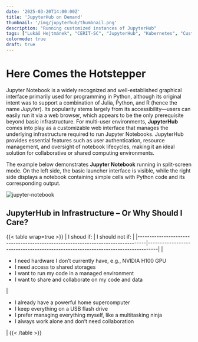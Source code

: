 ```yaml
---
date: '2025-03-20T14:00:00Z'
title: 'JupyterHub on Demand'
thumbnail: '/img/jupyterhub/thumbnail.png'
description: "Running customized instances of JupyterHub"
tags: ["Lukáš Hejtmánek", "CERIT-SC", "JupyterHub", "Kubernetes", "Customization"]
colormode: true
draft: true
---
```


# Here Comes the Hotstepper 

Jupyter Notebook is a widely recognized and well-established graphical interface primarily used for programming in Python, although its original intent was to support a combination of Julia, Python, and R (hence the name *Jupyter*). Its popularity stems largely from its accessibility—users can easily run it via a web browser, which appears to be the only prerequisite beyond basic infrastructure. For multi-user environments, **JupyterHub** comes into play as a customizable web interface that manages the underlying infrastructure required to run Jupyter Notebooks. JupyterHub provides essential features such as user authentication, resource management, and oversight of notebook lifecycles, making it an ideal solution for collaborative or shared computing environments.

The example below demonstrates **Jupyter Notebook** running in split-screen mode. On the left side, the basic launcher interface is visible, while the right side displays a notebook containing simple cells with Python code and its corresponding output.

![jupyter-notebook](/img/jupyterhub/notebook1.png)

## JupyterHub in Infrastructure – Or Why Should I Care?

{{< table wrap=true >}}
| I shoud if:                                                                     | I should not if:                                                                 |
|---------------------------------------------------------------------------------|----------------------------------------------------------------------------------|
| <ul><li>I need hardware I don’t currently have, e.g., NVIDIA H100 GPU</li><li>I need access to shared storages</li><li>I want to run my code in a managed environment</li><li>I want to share and collaborate on my code and data</li></ul> | <ul><li>I already have a powerful home supercomputer</li><li>I keep everything on a USB flash drive</li><li>I prefer managing everything myself, like a multitasking ninja</li><li>I always work alone and don’t need collaboration</li></ul>                   |
{{< /table >}}
